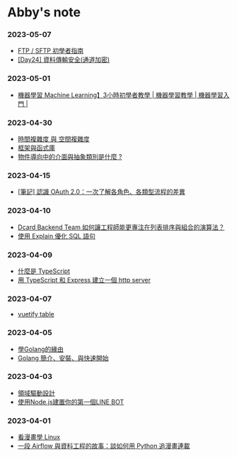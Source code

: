 # Abby's note

### 2023-05-07
- [FTP / SFTP 初學者指南](https://www.webhostingsecretrevealed.net/zh-TW/blog/web-hosting-guides/ftp-sftp-beginner-guide/)
- [[Day24] 資料傳輸安全(通道加密)](https://ithelp.ithome.com.tw/articles/10188645)

### 2023-05-01
- [機器學習 Machine Learning】3小時初學者教學 | 機器學習教學 | 機器學習入門 | ](https://www.youtube.com/watch?v=wm9yR1VspPs)

### 2023-04-30
- [時間複雜度 與 空間複雜度](https://hackmd.io/@joe94113/time_complexity_and_space_complexity)
- [框架與函式庫](https://blog.heron.me/%E5%BE%9E%E4%B8%80%E5%80%8B%E8%BB%9F%E9%AB%94%E9%96%8B%E7%99%BC%E7%B6%93%E9%A9%97-%E7%9C%8B%E6%95%B4%E5%80%8B%E4%BA%BA%E7%94%9F-1f4694090d25)
- [物件導向中的介面與抽象類別是什麼 ?](https://medium.com/%E7%A8%8B%E5%BC%8F%E6%84%9B%E5%A5%BD%E8%80%85/%E7%89%A9%E4%BB%B6%E5%B0%8E%E5%90%91%E4%B8%AD%E7%9A%84%E4%BB%8B%E9%9D%A2%E8%88%87%E6%8A%BD%E8%B1%A1%E9%A1%9E%E5%88%A5%E6%98%AF%E4%BB%80%E9%BA%BC-1199804ccc5f)

### 2023-04-15
- [[筆記] 認識 OAuth 2.0：一次了解各角色、各類型流程的差異](https://medium.com/%E9%BA%A5%E5%85%8B%E7%9A%84%E5%8D%8A%E8%B7%AF%E5%87%BA%E5%AE%B6%E7%AD%86%E8%A8%98/%E7%AD%86%E8%A8%98-%E8%AA%8D%E8%AD%98-oauth-2-0-%E4%B8%80%E6%AC%A1%E4%BA%86%E8%A7%A3%E5%90%84%E8%A7%92%E8%89%B2-%E5%90%84%E9%A1%9E%E5%9E%8B%E6%B5%81%E7%A8%8B%E7%9A%84%E5%B7%AE%E7%95%B0-c42da83a6015)

### 2023-04-10
- [Dcard Backend Team 如何讓工程師能更專注在列表排序與組合的演算法？](https://medium.com/dcardlab/dcard-backend-team-%E5%A6%82%E4%BD%95%E8%AE%93%E5%B7%A5%E7%A8%8B%E5%B8%AB%E8%83%BD%E6%9B%B4%E5%B0%88%E6%B3%A8%E5%9C%A8%E5%88%97%E8%A1%A8%E6%8E%92%E5%BA%8F%E8%88%87%E7%B5%84%E5%90%88%E7%9A%84%E6%BC%94%E7%AE%97%E6%B3%95-de07f45295f6)
- [使用 Explain 優化 SQL 語句](https://mgleon08.github.io/blog/2017/09/01/mysql-sql-optimization-with-explain/)

### 2023-04-09
- [什麼是 TypeScript](https://willh.gitbook.io/typescript-tutorial/introduction/what-is-typescript)
- [用 TypeScript 和 Express 建立一個 http server](https://jimmyswebnote.com/node-js-typescript-express-create-http-server/)

### 2023-04-07
- [vuetify  table](https://vuetifyjs.com/en/components/tables/)

### 2023-04-05
- [學Golang的緣由](https://ithelp.ithome.com.tw/articles/10214255)
- [Golang 簡介、安裝、與快速開始](https://www.youtube.com/watch?v=yi9zp8yFULk&list=PL-g0fdC5RMbo9bdRzbKaCWYC2mXg2eEZE&index=1&ab_channel=%E5%BD%AD%E5%BD%AD%E7%9A%84%E8%AA%B2%E7%A8%8B)

### 2023-04-03

- [領域驅動設計](https://devs.tw/post/380)
- [使用Node.js建置你的第一個LINE BOT](https://pyradise.com/%E4%BD%BF%E7%94%A8node-js%E5%BB%BA%E7%BD%AE%E4%BD%A0%E7%9A%84%E7%AC%AC%E4%B8%80%E5%80%8Bline-bot-590b7ba7a28a)

### 2023-04-01

- [看漫畫學 Linux](https://hackmd.io/@sysprog/linux2021-summer/https%3A%2F%2Fhackmd.io%2F%40sysprog%2Flinux-comic)
- [一段 Airflow 與資料工程的故事：談如何用 Python 追漫畫連載](https://leemeng.tw/a-story-about-airflow-and-data-engineering-using-how-to-use-python-to-catch-up-with-latest-comics-as-an-example.html)
